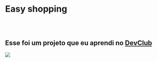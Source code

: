 <h1>Easy shopping</h1>
<br>
<br>
<h2>Esse foi um projeto que eu aprendi no <a href="https://rodolfomori.com.br/devclub">DevClub</a> </h2>
<img src="https://github.com/Geisy2025/Easy-shopping/blob/main/Assets/Captura%20de%20tela%202025-03-09%20123458.png?raw=true" />
